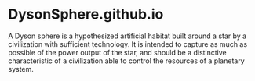 # DysonSphere.github.io
A Dyson sphere is a hypothesized artificial habitat built around a star by a civilization with sufficient technology. It is intended to capture as much as possible of the power output of the star, and should be a distinctive characteristic of a civilization able to control the resources of a planetary system.
